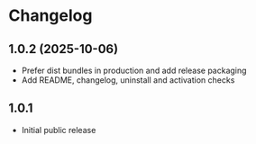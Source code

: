 # Changelog

## 1.0.2 (2025-10-06)
- Prefer dist bundles in production and add release packaging
- Add README, changelog, uninstall and activation checks

## 1.0.1
- Initial public release
